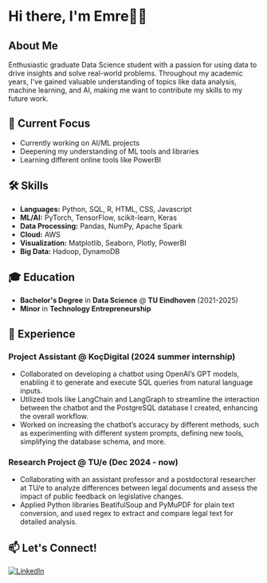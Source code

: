 # Hi there, I'm Emre👋🏻

## About Me
Enthusiastic graduate Data Science student with a passion for using data to drive insights and solve real-world problems. Throughout my academic years, I've gained valuable understanding of topics like data analysis, machine learning, and AI, making me want to contribute my skills to my future work.


## 🔭 Current Focus  
- Currently working on AI/ML projects
- Deepening my understanding of ML tools and libraries 
- Learning different online tools like PowerBI  

## 🛠️ Skills
- **Languages:** Python, SQL, R, HTML, CSS, Javascript
- **ML/AI:** PyTorch, TensorFlow, scikit-learn, Keras
- **Data Processing:** Pandas, NumPy, Apache Spark
- **Cloud:** AWS
- **Visualization:** Matplotlib, Seaborn, Plotly, PowerBI
- **Big Data:** Hadoop, DynamoDB

## 🎓 Education  
- **Bachelor's Degree** in **Data Science** @ **TU Eindhoven** (2021-2025)  
- **Minor** in **Technology Entrepreneurship**

## 💼 Experience  
### **Project Assistant** @ **KoçDigital** (2024 summer internship)  
- Collaborated on developing a chatbot using OpenAI’s GPT models, enabling it to generate and execute SQL queries from natural language inputs.
- Utilized tools like LangChain and LangGraph to streamline the interaction between the chatbot and the PostgreSQL database I created, enhancing the overall workflow.
- Worked on increasing the chatbot’s accuracy by different methods, such as experimenting with different system prompts, defining new tools, simplifying the database schema, and more.

### **Research Project** @ **TU/e** (Dec 2024 - now)
- Collaborating with an assistant professor and a postdoctoral researcher at TU/e to analyze differences between legal documents and assess the impact of public feedback on legislative changes.
- Applied Python libraries BeatifulSoup and PyMuPDF for plain text conversion, and used regex to extract and compare legal text for detailed analysis.

## 📫 Let's Connect!
[![LinkedIn](https://img.shields.io/badge/-LinkedIn-blue?style=flat&logo=Linkedin&logoColor=white)](https://www.linkedin.com/in/emre-sarp-kamal-9369052b4)  
